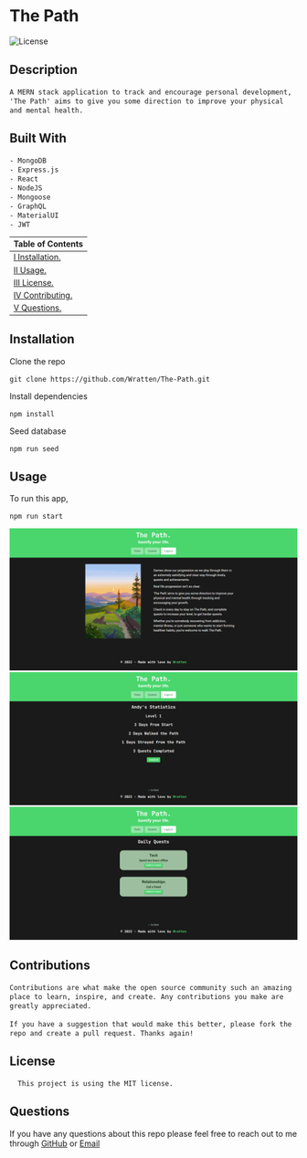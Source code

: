 # The Path

![License](https://img.shields.io/badge/License-MIT-blue)

## Description

```
A MERN stack application to track and encourage personal development, 'The Path' aims to give you some direction to improve your physical and mental health.
```

## Built With

```
- MongoDB
- Express.js
- React
- NodeJS
- Mongoose
- GraphQL
- MaterialUI
- JWT
```

| Table of Contents                 |
| --------------------------------- |
| [I Installation.](#installation)  |
| [II Usage.](#usage)               |
| [III License.](#licenses)         |
| [IV Contributing.](#contributing) |
| [V Questions.](#questions)        |

## Installation

Clone the repo

    git clone https://github.com/Wratten/The-Path.git

Install dependencies

    npm install

Seed database

    npm run seed

## Usage

To run this app,

    npm run start

![Demo photo](/assets/homepage.png)
![Demo photo](/assets/stats.png)
![Demo photo](/assets/quests.png)

## Contributions

    Contributions are what make the open source community such an amazing place to learn, inspire, and create. Any contributions you make are greatly appreciated.

    If you have a suggestion that would make this better, please fork the repo and create a pull request. Thanks again!

## License

      This project is using the MIT license.

## Questions

If you have any questions about this repo please feel free to reach out to me through [GitHub](https://github.com/Wratten) or [Email](mailto:daniel.wratten@gmail.com)
